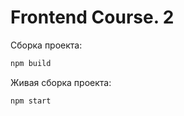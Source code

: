 # Frontend Course. 2

Сборка проекта:
```bash
npm build
```

Живая сборка проекта:
```bash
npm start
```
